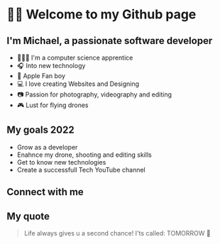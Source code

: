 # 👋🏽 Welcome to my Github page

## I'm Michael, a passionate software developer

- 🧑🏽‍💻 I'm a computer science apprentice
- 🎧 Into new technology
- 🍎 Apple Fan boy
- 💻 I love creating Websites and Designing
- 📷 Passion for photography, videography and editing
- 🎮 Lust for flying drones

## My goals 2022

- Grow as a developer
- Enahnce my drone, shooting and editing skills
- Get to know new technologies
- Create a successfull Tech YouTube channel

## Connect with me

## My quote

> Life always gives u a second chance! I'ts called: TOMORROW 🤟
